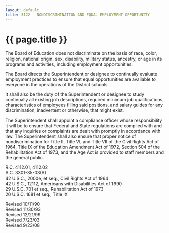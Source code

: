 ```yaml
---
layout: default
title: 3122 - NONDISCRIMINATION AND EQUAL EMPLOYMENT OPPORTUNITY
---
```


{{ page.title }}
================

The Board of Education does not discriminate on the basis of race,
color, religion, national origin, sex, disability, military status,
ancestry, or age in its programs and activities, including employment
opportunities.

The Board directs the Superintendent or designee to continually evaluate
employment practices to ensure that equal opportunities are available to
everyone in the operations of the District schools.

It shall also be the duty of the Superintendent or designee to study
continually all existing job descriptions, required minimum job
qualifications, characteristics of employees filling said positions, and
salary guides for any discrimination, inadvertent or otherwise, that
might exist.

The Superintendent shall appoint a compliance officer whose
responsibility it will be to ensure that Federal and State regulations
are complied with and that any inquiries or complaints are dealt with
promptly in accordance with law. The Superintendent shall also ensure
that proper notice of nondiscrimination for Title II, Title VI, and
Title VII of the Civil Rights Act of 1964, Title IX of the Education
Amendment Act of 1972, Section 504 of the Rehabilitation Act of 1973,
and the Age Act is provided to staff members and the general public.

R.C. 4112.01, 4112.02\
 A.C. 3301-35-03(A)\
 42 U.S.C., 2000e, et seq., Civil Rights Act of 1964\
 42 U.S.C., 12112, Americans with Disabilities Act of 1990\
 29 U.S.C. 701 et seq., Rehabilitation Act of 1973\
 20 U.S.C. 1681 et seq., Title IX

Revised 10/11/90\
 Revised 11/30/93\
 Revised 12/21/99\
 Revised 7/23/03\
 Revised 9/23/08
